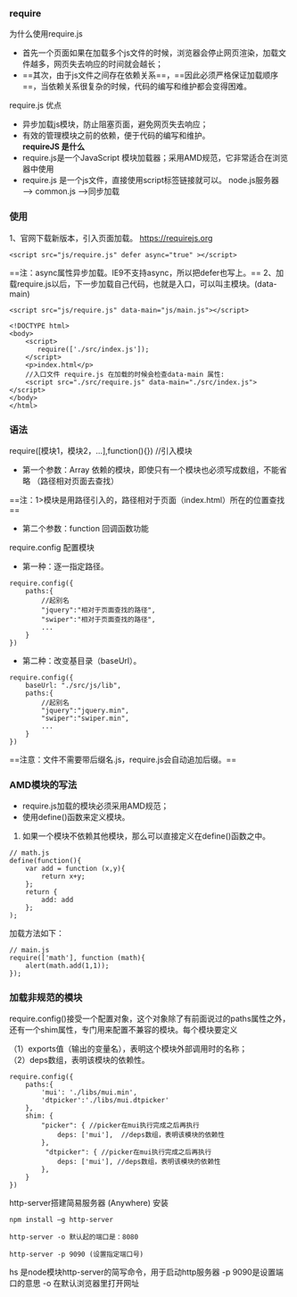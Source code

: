 ### require
为什么使用require.js
- 首先一个页面如果在加载多个js文件的时候，浏览器会停止网页渲染，加载文件越多，网页失去响应的时间就会越长；
- ==其次，由于js文件之间存在依赖关系==，==因此必须严格保证加载顺序==，当依赖关系很复杂的时候，代码的编写和维护都会变得困难。

require.js 优点
- 异步加载js模块，防止阻塞页面，避免网页失去响应；
- 有效的管理模块之前的依赖，便于代码的编写和维护。<br>
**requireJS 是什么**
-  require.js是一个JavaScript 模块加载器；采用AMD规范，它非常适合在浏览器中使用
- require.js 是一个js文件，直接使用script标签链接就可以。
node.js服务器 ——> common.js ——>同步加载

### 使用
1、官网下载新版本，引入页面加载。
https://requirejs.org
```
<script src="js/require.js" defer async="true" ></script>
```
==注：async属性异步加载。IE9不支持async，所以把defer也写上。==
2、加载require.js以后，下一步加载自己代码，也就是入口，可以叫主模块。(data-main)
```
<script src="js/require.js" data-main="js/main.js"></script>

<!DOCTYPE html>
<body>
    <script>
       require(['./src/index.js']);
    </script>
    <p>index.html</p>
    //入口文件 require.js 在加载的时候会检查data-main 属性:
    <script src="./src/require.js" data-main="./src/index.js"></script>
</body>
</html>
```
### 语法
require([模块1，模块2，…],function(){}) //引入模块

- 第一个参数：Array 依赖的模块，即使只有一个模块也必须写成数组，不能省略 （路径相对页面去查找）

==注：1>模块是用路径引入的，路径相对于页面（index.html）所在的位置查找==

- 第二个参数：function 回调函数功能

require.config 配置模块
- 第一种：逐一指定路径。
```
require.config({
    paths:{ 
        //起别名
        "jquery":"相对于页面查找的路径",
        "swiper":"相对于页面查找的路径",
        ...
    }
})
```
- 第二种：改变基目录（baseUrl）。

```
require.config({
    baseUrl: "./src/js/lib",
    paths:{
        //起别名
        "jquery":"jquery.min",
        "swiper":"swiper.min",
        ...
    }
})
```
==注意：文件不需要带后缀名.js，require.js会自动追加后缀。==

### AMD模块的写法
- require.js加载的模块必须采用AMD规范；
- 使用define()函数来定义模块。

1. 如果一个模块不依赖其他模块，那么可以直接定义在define()函数之中。
```
// math.js
define(function(){
    var add = function (x,y){
        return x+y;
    };
    return {
        add: add
    };
);
```

加载方法如下：
```
// main.js
require(['math'], function (math){
    alert(math.add(1,1));
});
```

### 加载非规范的模块
require.config()接受一个配置对象，这个对象除了有前面说过的paths属性之外，还有一个shim属性，专门用来配置不兼容的模块。每个模块要定义

（1）exports值（输出的变量名），表明这个模块外部调用时的名称；<br>
（2）deps数组，表明该模块的依赖性。
```
require.config({
	paths:{
		'mui': './libs/mui.min',
		'dtpicker':'./libs/mui.dtpicker'
	},
	shim: {
        "picker": { //picker在mui执行完成之后再执行
            deps: ['mui'],  //deps数组，表明该模块的依赖性
        },
		 "dtpicker": { //picker在mui执行完成之后再执行
		    deps: ['mui'], //deps数组，表明该模块的依赖性
		},
    }
})
```


http-server搭建简易服务器 (Anywhere)
安装

```
npm install –g http-server

http-server -o 默认起的端口是：8080

http-server -p 9090 (设置指定端口号)
```


hs 是node模块http-server的简写命令，用于启动http服务器
-p 9090是设置端口的意思
-o 在默认浏览器里打开网址